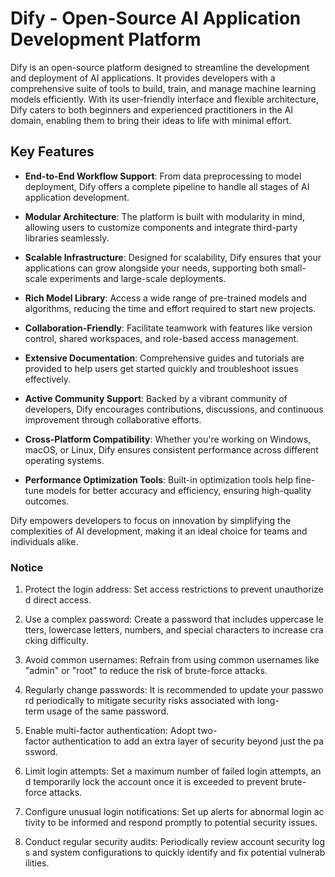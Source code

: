 # Dify - Open-Source AI Application Development Platform

Dify is an open-source platform designed to streamline the development and deployment of AI applications. It provides developers with a comprehensive suite of tools to build, train, and manage machine learning models efficiently. With its user-friendly interface and flexible architecture, Dify caters to both beginners and experienced practitioners in the AI domain, enabling them to bring their ideas to life with minimal effort.

## Key Features

- **End-to-End Workflow Support**: From data preprocessing to model deployment, Dify offers a complete pipeline to handle all stages of AI application development.
  
- **Modular Architecture**: The platform is built with modularity in mind, allowing users to customize components and integrate third-party libraries seamlessly.

- **Scalable Infrastructure**: Designed for scalability, Dify ensures that your applications can grow alongside your needs, supporting both small-scale experiments and large-scale deployments.

- **Rich Model Library**: Access a wide range of pre-trained models and algorithms, reducing the time and effort required to start new projects.

- **Collaboration-Friendly**: Facilitate teamwork with features like version control, shared workspaces, and role-based access management.

- **Extensive Documentation**: Comprehensive guides and tutorials are provided to help users get started quickly and troubleshoot issues effectively.

- **Active Community Support**: Backed by a vibrant community of developers, Dify encourages contributions, discussions, and continuous improvement through collaborative efforts.

- **Cross-Platform Compatibility**: Whether you're working on Windows, macOS, or Linux, Dify ensures consistent performance across different operating systems.

- **Performance Optimization Tools**: Built-in optimization tools help fine-tune models for better accuracy and efficiency, ensuring high-quality outcomes.

Dify empowers developers to focus on innovation by simplifying the complexities of AI development, making it an ideal choice for teams and individuals alike.

### Notice

1.  Protect the login address: Set access restrictions to prevent unauthorized direct access.
    
2.  Use a complex password: Create a password that includes uppercase letters, lowercase letters, numbers, and special characters to increase cracking difficulty.
    
3.  Avoid common usernames: Refrain from using common usernames like "admin" or "root" to reduce the risk of brute-force attacks.
    
4.  Regularly change passwords: It is recommended to update your password periodically to mitigate security risks associated with long-term usage of the same password.
    
5.  Enable multi-factor authentication: Adopt two-factor authentication to add an extra layer of security beyond just the password.
    
6.  Limit login attempts: Set a maximum number of failed login attempts, and temporarily lock the account once it is exceeded to prevent brute-force attacks.
    
7.  Configure unusual login notifications: Set up alerts for abnormal login activity to be informed and respond promptly to potential security issues.
    
8.  Conduct regular security audits: Periodically review account security logs and system configurations to quickly identify and fix potential vulnerabilities.
        